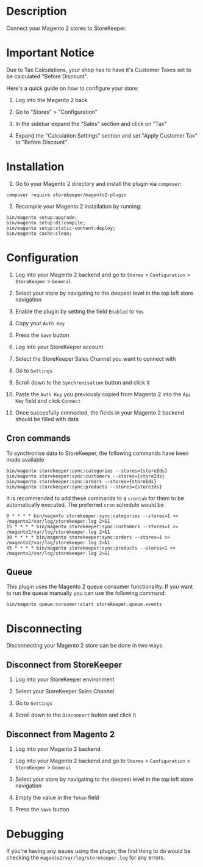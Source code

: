 # Description

Connect your Magento 2 stores to StoreKeeper.

# Important Notice

Due to Tax Calculations, your shop has to have it's Customer Taxes set to be calculated "Before Discount".

Here's a quick guide on how to configure your store:

1. Log into the Magento 2 back

2. Go to "Stores" > "Configuration"

3. In the sidebar expand the "Sales" section and click on "Tax"

3. Expand the "Calculation Settings" section and set "Apply Customer Tax" to "Before Discount"

# Installation

1. Go to your Magento 2 directory and install the plugin via `composer`:
```
composer require storekeeper/magento2-plugin
```

2. Recompile your Magento 2 installation by running:
```
bin/magento setup:upgrade;
bin/magento setup:di:compile;
bin/magento setup:static-content:deploy;
bin/magento cache:clean;
```

# Configuration

1. Log into your Magento 2 backend and go to `Stores` > `Configuration` > `StoreKeeper` > `General`

2. Select your store by navigating to the deepest level in the top left store navigation

3. Enable the plugin by setting the field `Enabled` to `Yes`

6. Copy your `Auth Key`

7. Press the `Save` button

8. Log into your StoreKeeper account

9. Select the StoreKeeper Sales Channel you want to connect with

10. Go to `Settings`

11. Scroll down to the `Synchronisation` button and click it

12. Paste the `Auth Key` you previously copied from Magento 2 into the `Api Key` field and click `Connect`

13. Once succesfully connected, the fields in your Magento 2 backend should be filled with data

## Cron commands

To synchronise data to StoreKeeper, the following commands have been made available

```
bin/magento storekeeper:sync:categories --stores={storeIds}
bin/magento storekeeper:sync:customers --stores={storeIds}
bin/magento storekeeper:sync:orders --stores={storeIds}
bin/magento storekeeper:sync:products --stores={storeIds}
```

It is recommended to add these commands to a `crontab` for them to be automatically executed. The preferred `cron` schedule would be

```
0 * * * * bin/magento storekeeper:sync:categories --stores=1 >> /magento2/var/log/storekeeper.log 2>&1
15 * * * * bin/magento storekeeper:sync:customers --stores=1 >> /magento2/var/log/storekeeper.log 2>&1
30 * * * * bin/magento storekeeper:sync:orders --stores=1 >> /magento2/var/log/storekeeper.log 2>&1
45 * * * * bin/magento storekeeper:sync:products --stores=1 >> /magento2/var/log/storekeeper.log 2>&1
```

## Queue

This plugin uses the Magento 2 queue consumer functionality. If you want to run the queue manually you can use the following command:

```
bin/magento queue:consumer:start storekeeper.queue.events
```

# Disconnecting

Disconnecting your Magento 2 store can be done in two ways

## Disconnect from StoreKeeper

1. Log into your StoreKeeper environment

2. Select your StoreKeeper Sales Channel

3. Go to `Settings` 

4. Scroll down to the `Disconnect` button and click it

## Disconnect from Magento 2 

1. Log into your Magento 2 backend

2. Log into your Magento 2 backend and go to `Stores` > `Configuration` > `StoreKeeper` > `General`

3. Select your store by navigating to the deepest level in the top left store navigation

4. Empty the value in the `Token` field

5. Press the `Save` button

# Debugging

If you're having any issues using the plugin, the first thing to do would be checking the `magento2/var/log/storekeeper.log` for any errors.

